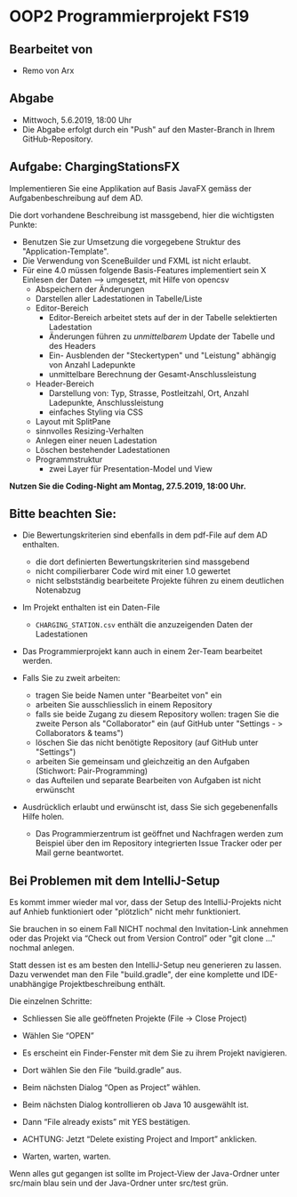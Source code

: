 # OOP2 Programmierprojekt FS19

## Bearbeitet von
 - Remo von Arx

## Abgabe
- Mittwoch, 5.6.2019, 18:00 Uhr
- Die Abgabe erfolgt durch ein "Push" auf den Master-Branch in Ihrem GitHub-Repository.

## Aufgabe: ChargingStationsFX

Implementieren Sie eine Applikation auf Basis JavaFX gemäss der Aufgabenbeschreibung auf dem AD. 

Die dort vorhandene Beschreibung ist massgebend, hier die wichtigsten Punkte:
 - Benutzen Sie zur Umsetzung die vorgegebene Struktur des "Application-Template".
 - Die Verwendung von SceneBuilder und FXML ist nicht erlaubt.
 - Für eine 4.0 müssen folgende Basis-Features implementiert sein
   X Einlesen der Daten --> umgesetzt, mit Hilfe von opencsv
   - Abspeichern der Änderungen
   - Darstellen aller Ladestationen in Tabelle/Liste 
   - Editor-Bereich
     - Editor-Bereich arbeitet stets auf der in der Tabelle selektierten Ladestation
     - Änderungen führen zu *unmittelbarem* Update der Tabelle und des Headers
     - Ein- Ausblenden der "Steckertypen" und "Leistung" abhängig von Anzahl Ladepunkte
     - unmittelbare Berechnung der Gesamt-Anschlussleistung
   - Header-Bereich 
     - Darstellung von: Typ, Strasse, Postleitzahl, Ort, Anzahl Ladepunkte, Anschlussleistung
     - einfaches Styling via CSS
   - Layout mit SplitPane
   - sinnvolles Resizing-Verhalten
   - Anlegen einer neuen Ladestation
   - Löschen bestehender Ladestationen
   - Programmstruktur
     - zwei Layer für Presentation-Model und View 

 
**Nutzen Sie die Coding-Night am Montag, 27.5.2019, 18:00 Uhr.** 

## Bitte beachten Sie:
 - Die Bewertungskriterien sind ebenfalls in dem pdf-File auf dem AD enthalten.
   - die dort definierten Bewertungskriterien sind massgebend
   - nicht compilierbarer Code wird mit einer 1.0 gewertet
   - nicht selbstständig bearbeitete Projekte führen zu einem deutlichen Notenabzug
   
 - Im Projekt enthalten ist ein Daten-File
   - `CHARGING_STATION.csv` enthält die anzuzeigenden Daten der Ladestationen
 
 - Das Programmierprojekt kann auch in einem 2er-Team bearbeitet werden. 
 
 - Falls Sie zu zweit arbeiten:
   - tragen Sie beide Namen unter "Bearbeitet von" ein
   - arbeiten Sie ausschliesslich in einem Repository
   - falls sie beide Zugang zu diesem Repository wollen: tragen Sie die zweite Person als "Collaborator" ein (auf GitHub unter "Settings - > Collaborators & teams")
   - löschen Sie das nicht benötigte Repository (auf GitHub unter "Settings")
   - arbeiten Sie gemeinsam und gleichzeitig an den Aufgaben (Stichwort: Pair-Programming)
   - das Aufteilen und separate Bearbeiten von Aufgaben ist nicht erwünscht
 
 - Ausdrücklich erlaubt und erwünscht ist, dass Sie sich gegebenenfalls Hilfe holen.
   - Das Programmierzentrum ist geöffnet und Nachfragen werden zum Beispiel über den im Repository integrierten 
 Issue Tracker oder per Mail gerne beantwortet. 



 ## Bei Problemen mit dem IntelliJ-Setup
 Es kommt immer wieder mal vor, dass der Setup des IntelliJ-Projekts nicht auf Anhieb funktioniert oder "plötzlich"
 nicht mehr funktioniert.
 
 Sie brauchen in so einem Fall NICHT nochmal den Invitation-Link annehmen oder das Projekt via “Check out from Version Control” oder "git clone ..." nochmal anlegen.
 
 Statt dessen ist es am besten den IntelliJ-Setup neu generieren zu lassen. Dazu verwendet man den File "build.gradle", der eine 
 komplette und IDE-unabhängige Projektbeschreibung enthält.
 
 Die einzelnen Schritte:
 
 - Schliessen Sie alle geöffneten Projekte (File -> Close Project)
 
 - Wählen Sie “OPEN” 
 
 - Es erscheint ein Finder-Fenster mit dem Sie zu ihrem Projekt navigieren.
 
 - Dort wählen Sie den File “build.gradle” aus.
 
 - Beim nächsten Dialog “Open as Project” wählen.
 
 - Beim nächsten Dialog kontrollieren ob Java 10 ausgewählt ist.
 
 - Dann “File already exists” mit YES bestätigen.
 
 - ACHTUNG: Jetzt “Delete existing Project and Import” anklicken.
 
 - Warten, warten, warten.
 
 Wenn alles gut gegangen ist sollte im Project-View der Java-Ordner unter src/main blau sein und der Java-Ordner unter src/test grün.